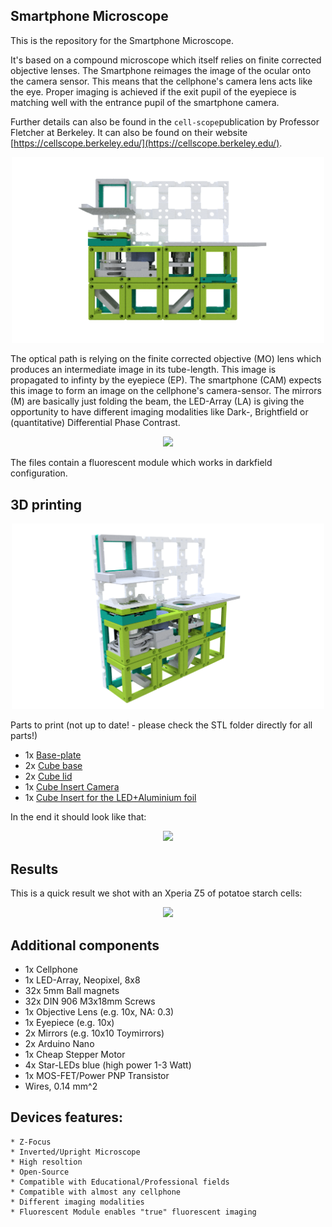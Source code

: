 ## Smartphone Microscope
This is the repository for the Smartphone Microscope. 

It's based on a compound microscope which itself relies on finite corrected objective lenses. The Smartphone reimages the image of the ocular onto the camera sensor. This means that the cellphone's camera lens acts like the eye. Proper imaging is achieved if the exit pupil of the eyepiece is matching well with the entrance pupil of the smartphone camera. 

Further details can also be found in the ```cell-scope```publication by Professor Fletcher at Berkeley. It can also be found on their website [https://cellscope.berkeley.edu/](https://cellscope.berkeley.edu/). 


<p align="center">
<img src="./IMAGES/Assembly_smartphone_microscope.png" width="500">
</p>

The optical path is relying on the finite corrected objective (MO) lens which produces an intermediate image in its tube-length. This image is propagated to infinty by the eyepiece (EP). The smartphone (CAM) expects this image to form an image on the cellphone's camera-sensor. The mirrors (M) are basically just folding the beam, the LED-Array (LA) is giving the opportunity to have different imaging modalities like Dark-, Brightfield or (quantitative) Differential Phase Contrast.

<p align="center">
<img src="./IMAGES/UC2_OpticalPath_Smartphonemicroscope.png" width="300">
</p>

The files contain a fluorescent module which works in darkfield configuration.

## 3D printing

<p align="center">
<img src="./IMAGES/Assembly_smartphone_microscope_2.png" width="500">
</p>

Parts to print (not up to date! - please check the STL folder directly for all parts!) 

* 1x [Base-plate](./STL/INLINE_HOLOGRAM_00_Base_4x1_v0.stl)
* 2x [Cube base](./STL/INLINE_HOLOGRAM_10_Cube_v0.stl)
* 2x [Cube lid](./STL/INLINE_HOLOGRAM_10_Lid_el_v0.stl)
* 1x [Cube Insert Camera](./STL/INLINE_HOLOGRAM_11_Mirror_Adapter_for_RaspiCam.stl)
* 1x [Cube Insert for the LED+Aluminium foil](./STL/INLINE_HOLOGRAM_10_Inlet_LED_Reflector)

In the end it should look like that:

<p align="center">
<img src="./IMAGES/UC2_Printed_Smartphonemicroscope.jpg" width="300">
</p>


## Results 
This is a quick result we shot with an Xperia Z5 of potatoe starch cells:
<p align="center">
<img src="./IMAGES/UC2_Result_Potatoe_Smartphonemicroscope.jpeg" width="300">
</p>


## Additional components
* 1x Cellphone 
* 1x LED-Array, Neopixel, 8x8
* 32x 5mm Ball magnets
* 32x DIN 906 M3x18mm Screws 
* 1x Objective Lens (e.g. 10x, NA: 0.3)
* 1x Eyepiece (e.g. 10x)
* 2x Mirrors (e.g. 10x10 Toymirrors)
* 2x Arduino Nano
* 1x Cheap Stepper Motor
* 4x Star-LEDs blue (high power 1-3 Watt)
* 1x MOS-FET/Power PNP Transistor
* Wires, 0.14 mm^2 

## Devices features:

	* Z-Focus
	* Inverted/Upright Microscope
	* High resoltion
	* Open-Source
	* Compatible with Educational/Professional fields
	* Compatible with almost any cellphone
	* Different imaging modalities 
	* Fluorescent Module enables "true" fluorescent imaging